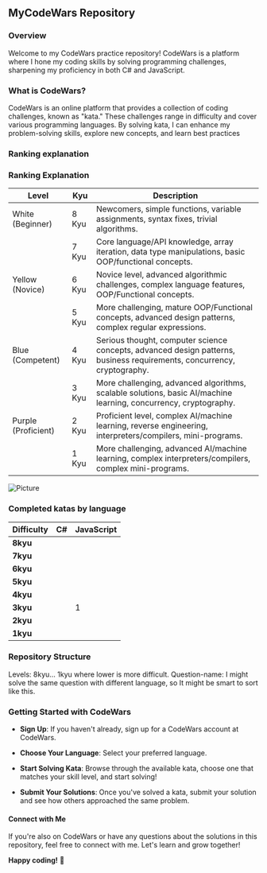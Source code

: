 ## MyCodeWars Repository

### Overview
Welcome to my CodeWars practice repository! CodeWars is a platform where I hone my coding skills by solving programming challenges, sharpening my proficiency in both C# and JavaScript.

### What is CodeWars?
CodeWars is an online platform that provides a collection of coding challenges, known as "kata." These challenges range in difficulty and cover various programming languages. By solving kata, I can enhance my problem-solving skills, explore new concepts, and learn best practices

### Ranking explanation
### Ranking Explanation
| Level            | Kyu   | Description                                            |
| ---------------- | ----- | ------------------------------------------------------ |
| White (Beginner)  | 8 Kyu | Newcomers, simple functions, variable assignments, syntax fixes, trivial algorithms. |
|                  | 7 Kyu | Core language/API knowledge, array iteration, data type manipulations, basic OOP/functional concepts. |
| Yellow (Novice)  | 6 Kyu | Novice level, advanced algorithmic challenges, complex language features, OOP/Functional concepts. |
|                  | 5 Kyu | More challenging, mature OOP/Functional concepts, advanced design patterns, complex regular expressions. |
| Blue (Competent) | 4 Kyu | Serious thought, computer science concepts, advanced design patterns, business requirements, concurrency, cryptography. |
|                  | 3 Kyu | More challenging, advanced algorithms, scalable solutions, basic AI/machine learning, concurrency, cryptography. |
| Purple (Proficient) | 2 Kyu | Proficient level, complex AI/machine learning, reverse engineering, interpreters/compilers, mini-programs. |
|                   | 1 Kyu | More challenging, advanced AI/machine learning, complex interpreters/compilers, complex mini-programs. |



 
![Picture](https://www.codewars.com/users/sockulags/badges/large)

### Completed katas by language
| Difficulty|  C#                 | JavaScript               |
|-----------|-----------------------|-------------------------|
| **8kyu**  |                       |                         |
| **7kyu**  |                       |                         |
| **6kyu**  |                       |                         |
| **5kyu**  |                       |                         |
| **4kyu**  |                       |                         |
| **3kyu**  |                       |        1                |
| **2kyu**  |                       |                         |
| **1kyu**  |                       |                         |



### Repository Structure
Levels: 8kyu... 1kyu where lower is more difficult.
Question-name: I might solve the same question with different language, so It might be smart to sort like this.

### Getting Started with CodeWars
- **Sign Up**: If you haven't already, sign up for a CodeWars account at CodeWars.

- **Choose Your Language**: Select your preferred language.

- **Start Solving Kata**: Browse through the available kata, choose one that matches your skill level, and start solving!

- **Submit Your Solutions**: Once you've solved a kata, submit your solution and see how others approached the same problem.

#### Connect with Me
If you're also on CodeWars or have any questions about the solutions in this repository, feel free to connect with me. Let's learn and grow together!

**Happy coding!** 🚀





